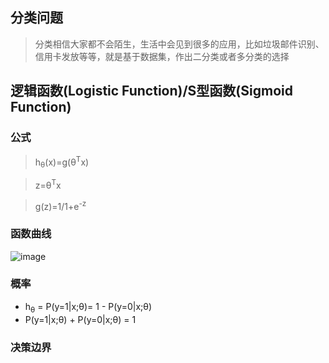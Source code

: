 
## 分类问题
> 分类相信大家都不会陌生，生活中会见到很多的应用，比如垃圾邮件识别、信用卡发放等等，就是基于数据集，作出二分类或者多分类的选择

## 逻辑函数(Logistic Function)/S型函数(Sigmoid Function)
### 公式
> h<sub>θ</sub>(x)=g(θ<sup>T</sup>x)

> z=θ<sup>T</sup>x

> g(z)=1/1+e<sup>-z</sup>

### 函数曲线
![image](https://user-images.githubusercontent.com/13389058/145672042-126811d4-eed4-498e-9508-68402067a423.png)

### 概率
* h<sub>θ</sub> = P(y=1|x;θ)= 1 - P(y=0|x;θ)
* P(y=1|x;θ) + P(y=0|x;θ) = 1

### 决策边界
